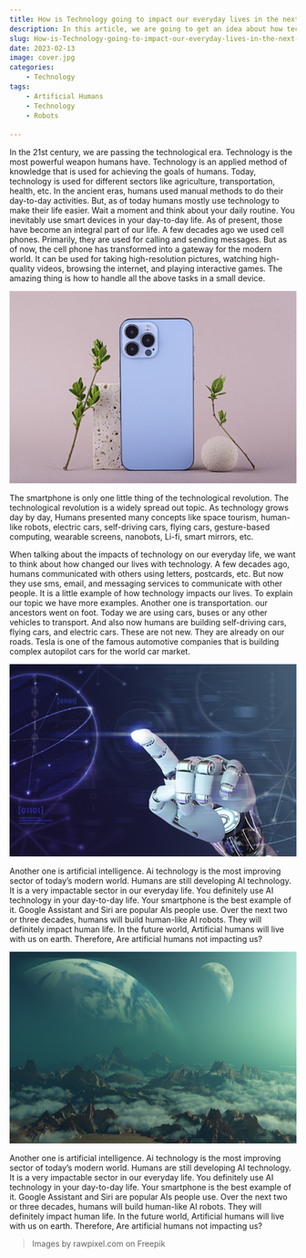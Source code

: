 ```yaml
---
title: How is Technology going to impact our everyday lives in the next decade
description: In this article, we are going to get an idea about how technology impacts our lives.
slug: How-is-Technology-going-to-impact-our-everyday-lives-in-the-next-decade
date: 2023-02-13 
image: cover.jpg
categories:
    - Technology
tags:
    - Artificial Humans
    - Technology
    - Robots

---
```


In the 21st century, we are passing the technological era. Technology is the most powerful weapon humans have. Technology is an applied method of knowledge that is used for achieving the goals of humans. Today, technology is used for different sectors like agriculture, transportation, health, etc. In the ancient eras, humans used manual methods to do their day-to-day activities. But, as of today humans mostly use technology to make their life easier. Wait a moment and think about your daily routine. You inevitably use smart devices in your day-to-day life. As of present, those have become an integral part of our life. A few decades ago we used cell phones. Primarily, they are used for calling and sending messages. But as of now, the cell phone has transformed into a gateway for the modern world. It can be used for taking high-resolution pictures, watching high-quality videos, browsing the internet, and playing interactive games. The amazing thing is how to handle all the above tasks in a small device.

![Smartphone](01.jpg)

The smartphone is only one little thing of the technological revolution. The technological revolution is a widely spread out topic. As technology grows day by day, Humans presented many concepts like space tourism, human-like robots, electric cars, self-driving cars, flying cars, gesture-based computing, wearable screens, nanobots, Li-fi, smart mirrors, etc.

When talking about the impacts of technology on our everyday life, we want to think about how changed our lives with technology. A few decades ago, humans communicated with others using letters, postcards, etc. But now they use sms, email, and messaging services to communicate with other people. It is a little example of how technology impacts our lives. To explain our topic we have more examples. Another one is transportation. our ancestors went on foot. Today we are using cars, buses or any other vehicles to transport. And also now humans are building self-driving cars, flying cars, and electric cars. These are not new. They are already on our roads. Tesla is one of the famous automotive companies that is building complex autopilot cars for the world car market.

![Robots](02.jpg)

Another one is artificial intelligence. Ai technology is the most improving sector of today’s modern world. Humans are still developing AI technology. It is a very impactable sector in our everyday life. You definitely use AI technology in your day-to-day life. Your smartphone is the best example of it. Google Assistant and Siri are popular AIs people use. Over the next two or three decades, humans will build human-like AI robots. They will definitely impact human life. In the future world, Artificial humans will live with us on earth. Therefore, Are artificial humans not impacting us?

![Space tourism](03.jpg)

Another one is artificial intelligence. Ai technology is the most improving sector of today’s modern world. Humans are still developing AI technology. It is a very impactable sector in our everyday life. You definitely use AI technology in your day-to-day life. Your smartphone is the best example of it. Google Assistant and Siri are popular AIs people use. Over the next two or three decades, humans will build human-like AI robots. They will definitely impact human life. In the future world, Artificial humans will live with us on earth. Therefore, Are artificial humans not impacting us?

> Images by rawpixel.com on Freepik